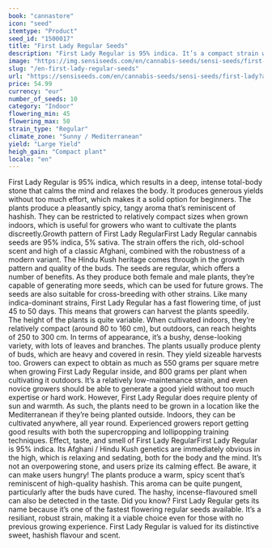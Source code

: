 ```yaml
---
book: "cannastore"
icon: "seed"
itemtype: "Product"
seed_id: "1500017"
title: "First Lady Regular Seeds"
description: "First Lady Regular is 95% indica. It’s a compact strain when grown indoors, and is suitable for beginners. The scent is spicy, herbal, and like hashish."
image: "https://img.sensiseeds.com/en/cannabis-seeds/sensi-seeds/first-lady-image.png"
slug: "/en-first-lady-regular-seeds"
url: "https://sensiseeds.com/en/cannabis-seeds/sensi-seeds/first-lady?a_aid=cannastore"
price: 54.99
currency: "eur"
number_of_seeds: 10
category: "Indoor"
flowering_min: 45
flowering_max: 50
strain_type: "Regular"
climate_zone: "Sunny / Mediterranean"
yield: "Large Yield"
heigh_gain: "Compact plant"
locale: "en"
---
```

First Lady Regular is 95% indica, which results in a deep, intense total-body stone that calms the mind and relaxes the body. It produces generous yields without too much effort, which makes it a solid option for beginners. The plants produce a pleasantly spicy, tangy aroma that’s reminiscent of hashish. They can be restricted to relatively compact sizes when grown indoors, which is useful for growers who want to cultivate the plants discreetly.Growth pattern of First Lady RegularFirst Lady Regular cannabis seeds are 95% indica, 5% sativa. The strain offers the rich, old-school scent and high of a classic Afghani, combined with the robustness of a modern variant. The Hindu Kush heritage comes through in the growth pattern and quality of the buds. The seeds are regular, which offers a number of benefits. As they produce both female and male plants, they’re capable of generating more seeds, which can be used for future grows. The seeds are also suitable for cross-breeding with other strains. Like many indica-dominant strains, First Lady Regular has a fast flowering time, of just 45 to 50 days. This means that growers can harvest the plants speedily. The height of the plants is quite variable. When cultivated indoors, they’re relatively compact (around 80 to 160 cm), but outdoors, can reach heights of 250 to 300 cm. In terms of appearance, it’s a bushy, dense-looking variety, with lots of leaves and branches. The plants usually produce plenty of buds, which are heavy and covered in resin. They yield sizeable harvests too. Growers can expect to obtain as much as 550 grams per square metre when growing First Lady Regular inside, and 800 grams per plant when cultivating it outdoors. It’s a relatively low-maintenance strain, and even novice growers should be able to generate a good yield without too much expertise or hard work. However, First Lady Regular does require plenty of sun and warmth. As such, the plants need to be grown in a location like the Mediterranean if they’re being planted outside. Indoors, they can be cultivated anywhere, all year round. Experienced growers report getting good results with both the supercropping and lollipopping training techniques. Effect, taste, and smell of First Lady RegularFirst Lady Regular is 95% indica. Its Afghani / Hindu Kush genetics are immediately obvious in the high, which is relaxing and sedating, both for the body and the mind. It’s not an overpowering stone, and users prize its calming effect. Be aware, it can make users hungry! The plants produce a warm, spicy scent that’s reminiscent of high-quality hashish. This aroma can be quite pungent, particularly after the buds have cured. The hashy, incense-flavoured smell can also be detected in the taste. Did you know? First Lady Regular gets its name because it’s one of the fastest flowering regular seeds available. It’s a resiliant, robust strain, making it a viable choice even for those with no previous growing experience. First Lady Regular is valued for its distinctive sweet, hashish flavour and scent.
